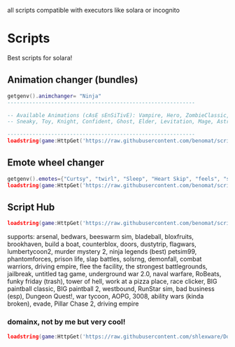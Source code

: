 all scripts compatible with executors like solara or incognito

# Scripts

Best scripts for solara! 

## Animation changer (bundles)
```lua
getgenv().animchanger= "Ninja"
------------------------------------------------------------

-- Available Animations (cAsE sEnSiTivE): Vampire, Hero, ZombieClassic, Cowboy, Patrol, Bold, ZombieFE, Princess, Popstar, 
-- Sneaky, Toy, Knight, Confident, Ghost, Elder, Levitation, Mage, Astronaut, Ninja, Werewolf, Cartoon, Pirate

------------------------------------------------------------
loadstring(game:HttpGet('https://raw.githubusercontent.com/benomat/scripts/m/a'))()
```
## Emote wheel changer
```lua
getgenv().emotes={"Curtsy", "twirl", "Sleep", "Heart Skip", "feels", "strut", "sliving", "faceframe"}
loadstring(game:HttpGet('https://raw.githubusercontent.com/benomat/scripts/m/e'))()
```

## Script Hub
```lua
loadstring(game:HttpGet('https://raw.githubusercontent.com/benomat/scripts/m/hub'))()
```
supports: arsenal, bedwars, beeswarm sim, bladeball, bloxfruits, brookhaven, build a boat, counterblox, doors, dustytrip, flagwars, lumbertycoon2, murder mystery 2, ninja legends (best) petsim99, phantomforces, prison life, slap battles, solsrng, demonfall, combat warriors, driving empire, flee the facility, the strongest battlegrounds, jailbreak, untitled tag game, underground war 2.0, naval warfare, RoBeats, funky friday (trash), tower of hell, work at a pizza place, race clicker, BIG paintball classic, BIG paintball 2, westbound, RunStar sim, bad business (esp), Dungeon Quest!, war tycoon, AOPG, 3008, ability wars (kinda broken), evade, Pillar Chase 2, driving empire

### domainx, not by me but very cool!
```lua
loadstring(game:HttpGet('https://raw.githubusercontent.com/shlexware/DomainX/main/source',true))()
```
